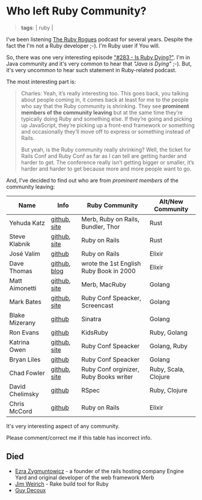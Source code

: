 # Who left Ruby Community?
> **tags**: | ruby |

I've been listening [The Ruby Rogues](https://devchat.tv/ruby-rogues) podcast for several years. Despite the fact the I'm not a Ruby developer ;-). I'm Ruby user if You will.

So, there was one very interesting episode ["#283 - Is Ruby Dying?"](https://devchat.tv/ruby-rogues/283-rr-is-ruby-dying). 
I'm in Java community and it's very common to hear that _"Java is Dying"_ ;-). But, it's very uncommon to hear such statement in Ruby-related podcast. 

The most interesting part is:

> Charles: Yeah, it’s really interesting too. This goes back, you talking about people coming in, 
> it comes back at least for me to the people who say that the Ruby community is shrinking. 
> They see **prominent members of the community leaving** but at the same time they’re typically doing Ruby and something else. 
> If they’re going and picking up JavaScript, they’re picking up a front-end framework or something 
> and occasionally they’ll move off to express or something instead of Rails.
>
> But yeah, is the Ruby community really shrinking? Well, the ticket for Rails Conf and Ruby Conf as far as I can tell are getting harder and harder to get. The conference really isn’t getting bigger or smaller, it’s harder and harder to get because more and more people want to go.

And, I've decided to find out who are from _prominent members_ of the community leaving:

| Name            | Info                                                                            | Ruby Community                      | Alt/New Community                                         |
|-----------------|---------------------------------------------------------------------------------|-------------------------------------|-------------------------------------------------------|
| Yehuda Katz     | [github](https://github.com/wycats), [site](http://yehudakatz.com/)             | Merb, Ruby on Rails, Bundler, Thor        | Rust                                            |
| Steve Klabnik   | [github](https://github.com/steveklabnik), [site](http://www.steveklabnik.com/) | Ruby on Rails                       | Rust                                                  |
| José Valim      | [github](https://github.com/josevalim)                                          | Ruby on Rails                       | Elixir                                                |
| Dave Thomas     | [github](https://github.com/pragdave), [blog](https://pragdave.me/)             | wrote the 1st English Ruby Book in 2000 | Elixir                                            |
| Matt Aimonetti  | [github](https://github.com/mattetti), [site](https://matt.aimonetti.net/)      | Merb, MacRuby                       | Golang                                                |
| Mark Bates      | [github](https://github.com/markbates), [site](http://www.metabates.com/)       | Ruby Conf Speacker, Screencast      | Golang                                                |
| Blake Mizerany  | [github](https://github.com/bmizerany)                                          | Sinatra                             | Golang                                                |
| Ron Evans       | [github](https://github.com/deadprogram)                                        | KidsRuby                            | Ruby, Golang                                          |
| Katrina Owen    | [github](https://github.com/kytrinyx), [site](http://www.kytrinyx.com/)         | Ruby Conf Speacker                  | Golang, Ruby                                          |
| Bryan Liles     | [github](https://github.com/bryanl)                                             | Ruby Conf Speacker                  | Golang                                                |
| Chad Fowler     | [github](https://github.com/chad), [site](http://chadfowler.com/)               | Ruby Conf orginizer, Ruby Books writer    | Ruby, Scala, Clojure                            |
| David Chelimsky | [github](https://github.com/dchelimsky)                                         | RSpec                               | Ruby, Clojure                                         |
| Chris McCord    | [github](https://github.com/chrismccord)                                        | Ruby on Rails                       |  Elixir |

It's very interesting aspect of any community.

Please comment/correct me if this table has incorrect info.

## Died

* [Ezra Zygmuntowicz](https://news.ycombinator.com/item?id=8676140) - a founder of the rails hosting company Engine Yard and original developer of the web framework Merb
* [Jim Weirich](https://en.wikipedia.org/wiki/Jim_Weirich) - Rake build tool for Ruby
* [Guy Decoux](https://www.ruby-forum.com/topic/166658)